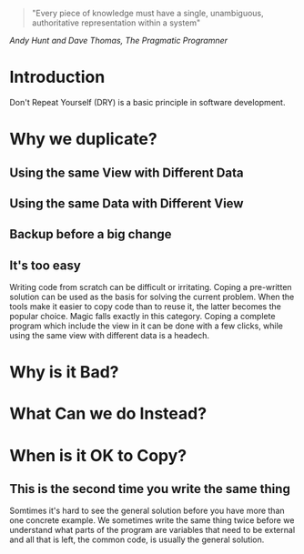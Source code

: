﻿
>"Every piece of knowledge must have a single, unambiguous, authoritative representation within a system"

*Andy Hunt and Dave Thomas, The Pragmatic Programner*

# Introduction
Don't Repeat Yourself (DRY) is a basic principle in software development.

# Why we duplicate?
  ## Using the same View with Different Data
  ## Using the same Data with Different View  
  ## Backup before a big change
  ## It's too easy 
Writing code from scratch can be difficult or irritating. Coping a pre-written solution can be used as the basis for solving the current problem.
When the tools make it easier to copy code than to reuse it, the latter becomes the popular choice. Magic falls exactly in this category. Coping a complete program which include the view in it can be done with a few clicks, while using the same view with different data is a headech.

# Why is it Bad?
    
# What Can we do Instead?

# When is it OK to Copy?
## This is the second time you write the same thing
Somtimes it's hard to see the general solution before you have more than one concrete example.
We sometimes write the same thing twice before we understand what parts of the program are variables that need to be external and all that is left, the common code, is usually the general solution.